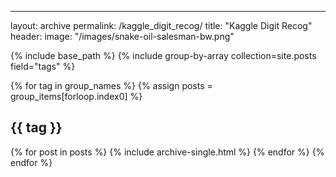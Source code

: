 ---
layout: archive
permalink: /kaggle_digit_recog/
title: "Kaggle Digit Recog"
header:
    image: "/images/snake-oil-salesman-bw.png"
    


{% include base_path %}
{% include group-by-array collection=site.posts field="tags" %}

{% for tag in group_names %}
  {% assign posts = group_items[forloop.index0] %}
  <h2 id="{{ tag | slugify }}" class="archive__subtitle">{{ tag }}</h2>
  {% for post in posts %}
    {% include archive-single.html %}
  {% endfor %}
{% endfor %}
